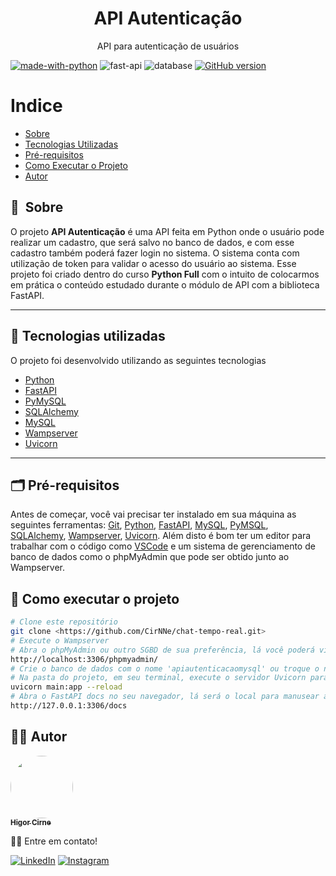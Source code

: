 <h1 align="center">API Autenticação</h1>

<p align="center">API para autenticação de usuários</p>

[![made-with-python](https://img.shields.io/badge/Made%20with-Python-1f425f.svg)](https://www.python.org/)
![fast-api](https://img.shields.io/badge/framework-FastAPI-blue)
![database](https://img.shields.io/badge/DB-MySQL-blue)
[![GitHub version](https://badge.fury.io/gh/Naereen%2FStrapDown.js.svg)](https://github.com/Naereen/StrapDown.js)

Indice
=================
 * [Sobre](#-sobre)
 * [Tecnologias Utilizadas](#-tecnologias-utilizadas)
 * [Pré-requisitos](#-pré-requisitos)
 * [Como Executar o Projeto](#-como-executar-o-projeto)
 * [Autor](#-autor)

## 🔖&nbsp; Sobre

O projeto **API Autenticação** é uma API feita em Python onde o usuário pode realizar um cadastro, que será salvo no banco de dados, e com esse cadastro também poderá fazer login no sistema. O sistema conta com utilização de token para validar o acesso do usuário ao sistema. Esse projeto foi criado dentro do curso **Python Full** com o intuito de colocarmos em prática o conteúdo estudado durante o módulo de API com a biblioteca FastAPI.

---

## 🚀 Tecnologias utilizadas

O projeto foi desenvolvido utilizando as seguintes tecnologias

- [Python](https://www.python.org/)
- [FastAPI](https://fastapi.tiangolo.com/)
- [PyMySQL](https://pypi.org/project/PyMySQL/)
- [SQLAlchemy](https://www.sqlalchemy.org/)
- [MySQL](https://www.mysql.com/)
- [Wampserver](https://www.wampserver.com/en/)
- [Uvicorn](https://www.uvicorn.org/)

---

## 🗂 Pré-requisitos

Antes de começar, você vai precisar ter instalado em sua máquina as seguintes ferramentas:
[Git](https://git-scm.com), [Python](https://www.python.org/downloads/), [FastAPI](https://fastapi.tiangolo.com/), [MySQL](https://www.mysql.com/), [PyMSQL](https://pypi.org/project/PyMySQL/), [SQLAlchemy](https://www.sqlalchemy.org/), [Wampserver](https://www.wampserver.com/en/), [Uvicorn](https://www.uvicorn.org/). 
Além disto é bom ter um editor para trabalhar com o código como [VSCode](https://code.visualstudio.com/) e um sistema de gerenciamento de banco de dados como o phpMyAdmin que pode ser obtido junto ao Wampserver. 

## 🎲 Como executar o projeto

```bash
# Clone este repositório
git clone <https://github.com/CirNNe/chat-tempo-real.git>
# Execute o Wampserver
# Abra o phpMyAdmin ou outro SGBD de sua preferência, lá você poderá visualizar as alterações no banco de dados (por padrão a porta será 3306)
http://localhost:3306/phpmyadmin/
# Crie o banco de dados com o nome 'apiautenticacaomysql' ou troque o nome no código (arquivo model.py, linha 10) e crie o banco de dados com o nome desejado
# Na pasta do projeto, em seu terminal, execute o servidor Uvicorn para rodar a API
uvicorn main:app --reload
# Abra o FastAPI docs no seu navegador, lá será o local para manusear a API
http://127.0.0.1:3306/docs
```

## 👨‍💻 Autor

<a href="https://github.com/CirNNe">
 <img style="border-radius: 50%;" src="https://avatars.githubusercontent.com/u/98779843?s=400&u=0acf3d526d374b620501ea180d5c81c3ff998c42&v=4" width="100px;" alt=""/>
 <br />
 <sub><b>Higor Cirne</b></sub></a> <a href="https://github.com/CirNNe" title="GitHub"></a>

👋🏽 Entre em contato!

[![LinkedIn](https://img.shields.io/badge/linkedin-%230077B5.svg?style=for-the-badge&logo=linkedin&logoColor=white)](https://www.linkedin.com/in/higorcirne/)
[![Instagram](https://img.shields.io/badge/Instagram-%23E4405F.svg?style=for-the-badge&logo=Instagram&logoColor=white)](https://www.instagram.com/higordev_/)
